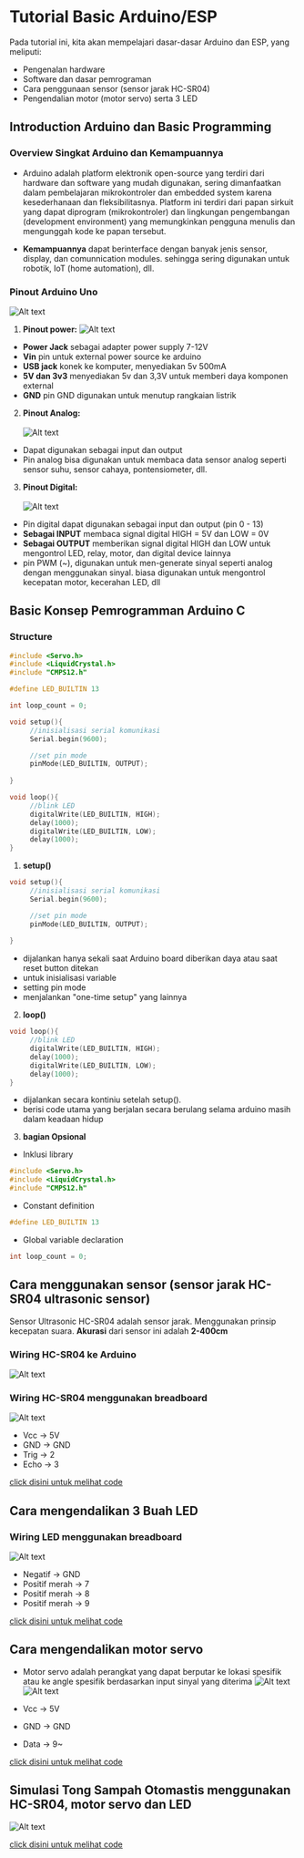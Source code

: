 # Tutorial Basic Arduino/ESP

Pada tutorial ini, kita akan mempelajari dasar-dasar Arduino dan ESP, yang meliputi:
- Pengenalan hardware
- Software dan dasar pemrograman
- Cara penggunaan sensor (sensor jarak HC-SR04)
- Pengendalian motor (motor servo) serta 3 LED

## Introduction Arduino dan Basic Programming

### Overview Singkat Arduino dan Kemampuannya
- Arduino adalah platform elektronik open-source yang terdiri dari hardware dan software yang mudah digunakan, sering dimanfaatkan dalam pembelajaran mikrokontroler dan embedded system karena kesederhanaan dan fleksibilitasnya. Platform ini terdiri dari papan sirkuit yang dapat diprogram (mikrokontroler) dan lingkungan pengembangan (development environment) yang memungkinkan pengguna menulis dan mengunggah kode ke papan tersebut.

- **Kemampuannya**
dapat berinterface dengan banyak jenis sensor, display, dan comunnication modules. sehingga sering digunakan untuk robotik, IoT (home automation), dll.

### Pinout Arduino Uno
![Alt text](images/pinout_uno.png)

1. **Pinout power:**
![Alt text](images/power.png)
- **Power Jack**
sebagai adapter power supply 7-12V
- **Vin**
pin untuk external power source ke arduino
- **USB jack**
konek ke komputer, menyediakan 5v 500mA
- **5V dan 3v3**
menyediakan 5v dan 3,3V untuk memberi daya komponen external
- **GND**
pin GND digunakan untuk menutup rangkaian listrik


2. **Pinout Analog:**
<br><br>
![Alt text](images/pinout_analog.png)
 - Dapat digunakan sebagai input dan output
 - Pin analog bisa digunakan untuk membaca data sensor analog seperti sensor suhu, sensor cahaya, pontensiometer, dll.


3. **Pinout Digital:**
<br><br>
   ![Alt text](images/pinout_digital.png)
- Pin digital dapat digunakan sebagai input dan output (pin 0 - 13)
- **Sebagai INPUT** membaca signal digital HIGH = 5V dan LOW = 0V
- **Sebagai OUTPUT** memberikan signal digital HIGH dan LOW untuk mengontrol LED, relay, motor, dan digital device lainnya
- pin PWM (~), digunakan untuk men-generate sinyal seperti analog dengan menggunakan sinyal. biasa digunakan untuk mengontrol kecepatan motor, kecerahan LED, dll

## Basic Konsep Pemrogramman Arduino C

### Structure
```c
#include <Servo.h>
#include <LiquidCrystal.h>
#include "CMPS12.h"

#define LED_BUILTIN 13

int loop_count = 0;

void setup(){
     //inisialisasi serial komunikasi
     Serial.begin(9600);

     //set pin mode
     pinMode(LED_BUILTIN, OUTPUT);
     
}

void loop(){
     //blink LED
     digitalWrite(LED_BUILTIN, HIGH);
     delay(1000);
     digitalWrite(LED_BUILTIN, LOW);
     delay(1000);
}
```

1. **setup()**
```c
void setup(){
     //inisialisasi serial komunikasi
     Serial.begin(9600);

     //set pin mode
     pinMode(LED_BUILTIN, OUTPUT);
     
}
```
- dijalankan hanya sekali saat Arduino board diberikan daya atau saat reset button ditekan
- untuk inisialisasi variable
- setting pin mode
- menjalankan "one-time setup" yang lainnya

2. **loop()**
```c
void loop(){
     //blink LED
     digitalWrite(LED_BUILTIN, HIGH);
     delay(1000);
     digitalWrite(LED_BUILTIN, LOW);
     delay(1000);
}
```
- dijalankan secara kontiniu setelah setup().
- berisi code utama yang berjalan secara berulang selama arduino masih dalam keadaan hidup
3. **bagian Opsional**
- Inklusi library
```c
#include <Servo.h>
#include <LiquidCrystal.h>
#include "CMPS12.h"
```

- Constant definition
```c
#define LED_BUILTIN 13
```

- Global variable declaration
```c
int loop_count = 0;
```

## Cara menggunakan sensor (sensor jarak HC-SR04 ultrasonic sensor)
Sensor Ultrasonic HC-SR04 adalah sensor jarak. Menggunakan prinsip kecepatan suara. **Akurasi** dari sensor ini adalah **2-400cm**

### Wiring HC-SR04 ke Arduino
![Alt text](images/hcsr_arduino.png)

### Wiring HC-SR04 menggunakan breadboard
![Alt text](images/hcsr_arduino_bb.png)

- Vcc -> 5V
- GND -> GND
- Trig -> 2
- Echo -> 3

[click disini untuk melihat code](https://github.com/mhddzakwan/Basic-Arduino/blob/main/hcsr/baca_hcsr.ino)

## Cara mengendalikan 3 Buah LED

### Wiring LED menggunakan breadboard
![Alt text](images/led3_arduino.png)

- Negatif -> GND
- Positif merah -> 7
- Positif merah -> 8
- Positif merah -> 9

[click disini untuk melihat code](https://github.com/mhddzakwan/Basic-Arduino/blob/main/led/led_arduino.ino)

## Cara mengendalikan motor servo
- Motor servo adalah perangkat yang dapat berputar ke lokasi spesifik atau ke angle spesifik berdasarkan input sinyal yang diterima
![Alt text](images/servo_arduino.png)
![Alt text](images/servo_arduino_bb.png)


- Vcc -> 5V
- GND -> GND
- Data -> 9~

[click disini untuk melihat code](https://github.com/mhddzakwan/Basic-Arduino/blob/main/servo/kontrol_servo.ino)

## Simulasi Tong Sampah Otomastis menggunakan HC-SR04, motor servo dan LED
![Alt text](images/gabungan_led.png)

[click disini untuk melihat code](https://github.com/mhddzakwan/Basic-Arduino/blob/main/gabungan/gabungan.ino)
